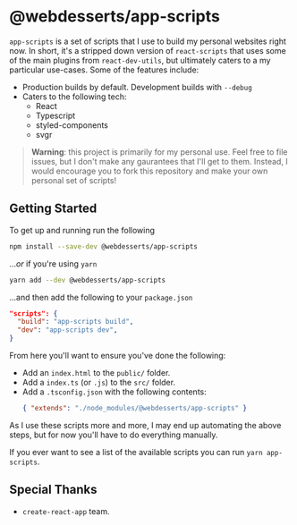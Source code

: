 # @webdesserts/app-scripts

`app-scripts` is a set of scripts that I use to build my personal websites right now. In short, it's a stripped down version of `react-scripts` that uses some of the main plugins from `react-dev-utils`, but ultimately caters to a my particular use-cases. Some of the features include:

- Production builds by default. Development builds with `--debug`
- Caters to the following tech:
  - React
  - Typescript
  - styled-components
  - svgr

> **Warning**: this project is primarily for my personal use. Feel free to file issues, but I don't make any gaurantees that I'll get to them. Instead, I would encourage you to fork this repository and make your own personal set of scripts!

## Getting Started

To get up and running run the following

```bash
npm install --save-dev @webdesserts/app-scripts
```
..._or_ if you're using `yarn`

```bash
yarn add --dev @webdesserts/app-scripts
```

...and then add the following to your `package.json`

```json
"scripts": {
  "build": "app-scripts build",
  "dev": "app-scripts dev",
}
```

From here you'll want to ensure you've done the following:

- Add an `index.html` to the `public/` folder.
- Add a `index.ts` (or `.js`) to the `src/` folder.
- Add a `.tsconfig.json` with the following contents:
  ```json
  { "extends": "./node_modules/@webdesserts/app-scripts" }
  ```

As I use these scripts more and more, I may end up automating the above steps, but for now you'll have to do everything manually.

If you ever want to see a list of the available scripts you can run `yarn app-scripts`.

## Special Thanks

- `create-react-app` team.
